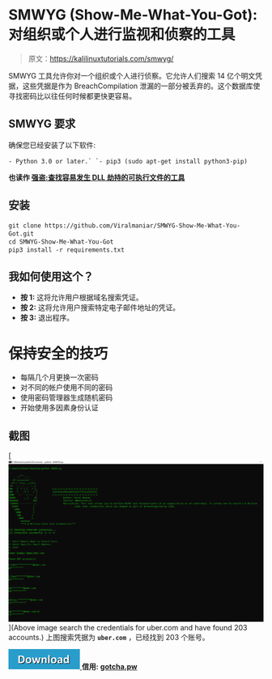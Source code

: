# SMWYG (Show-Me-What-You-Got):对组织或个人进行监视和侦察的工具

> 原文：<https://kalilinuxtutorials.com/smwyg/>

SMWYG 工具允许你对一个组织或个人进行侦察。它允许人们搜索 14 亿个明文凭据，这些凭据是作为 BreachCompilation 泄漏的一部分被丢弃的。这个数据库使寻找密码比以往任何时候都更快更容易。

## **SMWYG 要求**

确保您已经安装了以下软件:

```
- Python 3.0 or later.` `- pip3 (sudo apt-get install python3-pip)
```

**也读作 [强盗:查找容易发生 DLL 劫持的可执行文件的工具](https://kalilinuxtutorials.com/robber-dll-hijacking/)**

## **安装**

```
git clone https://github.com/Viralmaniar/SMWYG-Show-Me-What-You-Got.git
cd SMWYG-Show-Me-What-You-Got
pip3 install -r requirements.txt
```

## 我如何使用这个？

*   **按 1:** 这将允许用户根据域名搜索凭证。
*   **按 2:** 这将允许用户搜索特定电子邮件地址的凭证。
*   **按 3:** 退出程序。

# **保持安全的技巧**

*   每隔几个月更换一次密码
*   对不同的帐户使用不同的密码
*   使用密码管理器生成随机密码
*   开始使用多因素身份认证

## **截图**

[![](img/4b15121df1be776e5bb802f89fb3a4be.png)](Above image search the credentials for uber.com and have found 203 accounts.) 上图搜索凭据为 **`uber.com`** ，已经找到 203 个账号。

[![](img/d861a9096555aeb1980fc054015933d7.png) ](https://github.com/Viralmaniar/SMWYG-Show-Me-What-You-Got) **信用:** [**gotcha.pw**](http://gotcha.pw)